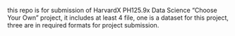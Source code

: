 this repo is for submission of HarvardX PH125.9x Data Science “Choose Your Own” project, it includes at least 4 file, one is a dataset for this project, three are in required formats for project submission. 
